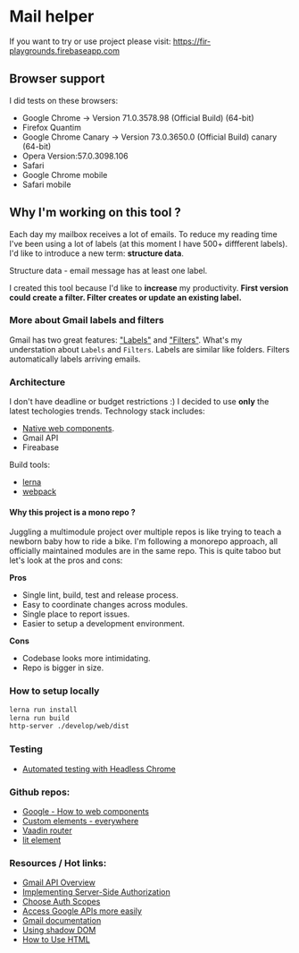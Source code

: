 # Mail helper

If you want to try or use project please visit: https://fir-playgrounds.firebaseapp.com

## Browser support

I did tests on these browsers: 

- Google Chrome -> Version 71.0.3578.98 (Official Build) (64-bit)
- Firefox Quantim
- Google Chrome Canary -> Version 73.0.3650.0 (Official Build) canary (64-bit)
- Opera Version:57.0.3098.106
- Safari
- Google Chrome mobile
- Safari mobile

## Why I'm working on this tool ? 

Each day my mailbox receives a lot of emails. To reduce my reading time I've been using a lot of labels (at this moment I have 500+ diffferent labels). I'd like to introduce a new term: **structure data**. 

Structure data - email message has at least one label.

I created this tool because I'd like to **increase** my productivity. **First version could create a filter. Filter creates or update an existing label.**

### More about Gmail labels and filters

Gmail has two great features: ["Labels"](https://support.google.com/mail/answer/118708?co=GENIE.Platform%3DAndroid&hl=en) and ["Filters"](https://support.google.com/mail/answer/6579?hl=en). What's my understation about `Labels` and `Filters`. Labels are similar like folders. Filters automatically labels arriving emails. 

### Architecture

I don't have deadline or budget restrictions :) I decided to use **only** the latest techologies trends. Technology stack includes: 

- [Native web components](https://developer.mozilla.org/en-US/docs/Web/Web_Components).
- Gmail API 
- Fireabase

Build tools: 
- [lerna](https://github.com/lerna/lerna)
- [webpack](https://webpack.js.org/)

#### Why this project is a mono repo ?

Juggling a multimodule project over multiple repos is like trying to teach a newborn baby how to ride a bike. I'm following a monorepo approach, all officially maintained modules are in the same repo. This is quite taboo but let's look at the pros and cons:

**Pros**
- Single lint, build, test and release process.
- Easy to coordinate changes across modules.
- Single place to report issues.
- Easier to setup a development environment.

**Cons**
- Codebase looks more intimidating.
- Repo is bigger in size.

### How to setup locally

```bash
lerna run install
lerna run build
http-server ./develop/web/dist
```

### Testing

- [Automated testing with Headless Chrome](https://developers.google.com/web/updates/2017/06/headless-karma-mocha-chai)

### Github repos: 

- [Google - How to web components](https://github.com/GoogleChromeLabs/howto-components)
- [Custom elements - everywhere](https://github.com/webcomponents/custom-elements-everywhere)
- [Vaadin router](https://vaadin.com/router)
- [lit element](https://github.com/Polymer/lit-element)

### Resources / Hot links: 

- [Gmail API Overview](https://developers.google.com/gmail/api/guides/)
- [Implementing Server-Side Authorization](https://developers.google.com/gmail/api/auth/web-server)
- [Choose Auth Scopes](https://developers.google.com/gmail/api/auth/scopes)
- [Access Google APIs more easily](https://developers.google.com/api-client-library/)
- [Gmail documentation](https://apis-nodejs.firebaseapp.com/gmail/index.html)
- [Using shadow DOM](https://developer.mozilla.org/en-US/docs/Web/Web_Components/Using_shadow_DOM)
- [How to Use HTML <template> & <slot> With Shadow DOM](https://www.hongkiat.com/blog/html-template-slow-tag-shadow-dom/)
- [Browser Quickstart](https://developers.google.com/gmail/api/quickstart/js)
- [Custom Elements v1: Reusable Web Components](https://developers.google.com/web/fundamentals/web-components/customelements)
- [Let's Build Web Components! Part 5: LitElement](https://dev.to/bennypowers/lets-build-web-components-part-5-litelement-906)
- [https://open-wc.org/](https://open-wc.org/)
- [https://open-wc.org/testing/#setup](https://open-wc.org/testing/#setup)
